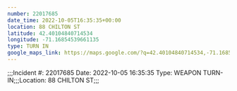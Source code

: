 ```yaml
---
number: 22017685
date_time: 2022-10-05T16:35:35+00:00
location: 88 CHILTON ST
latitude: 42.40104840714534
longitude: -71.16854539661135
type: TURN IN
google_maps_link: https://maps.google.com/?q=42.40104840714534,-71.16854539661135
---
```


;;;Incident #: 22017685  Date: 2022-10-05 16:35:35  Type: WEAPON TURN-IN;;;Location: 88 CHILTON ST;;;
